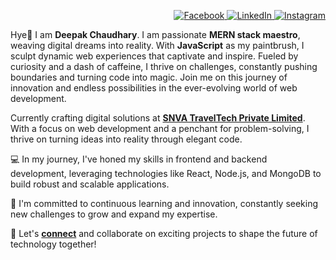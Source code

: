 <p align="right">
    <a href="https://www.facebook.com/codewithdeepak.in">
        <img src="https://img.icons8.com/color/48/000000/facebook.png" alt="Facebook" />
    </a>
    <a href="https://www.linkedin.com/in/codewithdeepak-in">
        <img src="https://img.icons8.com/color/48/000000/linkedin.png" alt="LinkedIn" />
    </a>
    <a href="https://www.instagram.com/codewithdeepak.in">
        <img src="https://img.icons8.com/color/48/000000/instagram-new.png" alt="Instagram" />
    </a>
</p>

Hye👋 I am <b>Deepak Chaudhary</b>. I am passionate <b>MERN stack maestro</b>, weaving digital dreams into reality. With <b>JavaScript</b> as my paintbrush, I sculpt dynamic web experiences that captivate and inspire. Fueled by curiosity and a dash of caffeine, I thrive on challenges, constantly pushing boundaries and turning code into magic. Join me on this journey of innovation and endless possibilities in the ever-evolving world of web development.

Currently crafting digital solutions at <b><a href="https://snva.com">SNVA TravelTech Private Limited</a></b>. With a focus on web development and a penchant for problem-solving, I thrive on turning ideas into reality through elegant code.

💻 In my journey, I've honed my skills in frontend and backend development, leveraging technologies like React, Node.js, and MongoDB to build robust and scalable applications.

🌟 I'm committed to continuous learning and innovation, constantly seeking new challenges to grow and expand my expertise.

🚀 Let's <b><a href="https://codewithdeepak.in">connect</a></b> and collaborate on exciting projects to shape the future of technology together!
